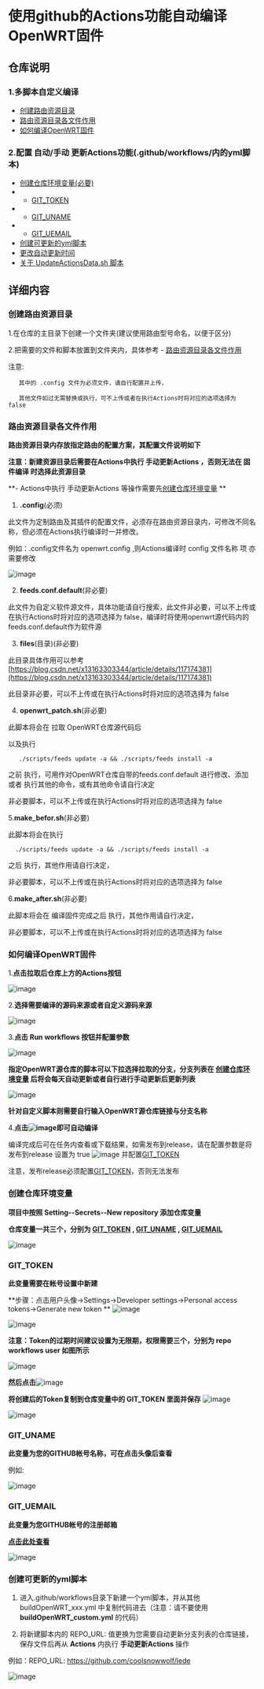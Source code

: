 # 使用github的Actions功能自动编译OpenWRT固件

## 仓库说明
### 1.多脚本自定义编译
- [创建路由资源目录](#创建路由资源目录)
- [路由资源目录各文件作用](#路由资源目录各文件作用)
- [如何编译OpenWRT固件](#如何编译OpenWRT固件)

### 2.配置 自动/手动 更新Actions功能(.github/workflows/内的yml脚本)
- [创建仓库环境变量(必要)](#创建仓库环境变量)
- - [GIT_TOKEN](#GIT_TOKEN)
- - [GIT_UNAME](#GIT_UNAME)
- - [GIT_UEMAIL](#GIT_UEMAIL)
- [创建可更新的yml脚本](#创建可更新的yml脚本)
- [更改自动更新时间](#更改自动更新时间)
- [关于 UpdateActionsData.sh 脚本](#关于UpdateActionsData.sh脚本)

## 详细内容

### 创建路由资源目录
1.在仓库的主目录下创建一个文件夹(建议使用路由型号命名，以便于区分)

2.把需要的文件和脚本放置到文件夹内，具体参考 - [路由资源目录各文件作用](#路由资源目录各文件作用)

  注意:
  
       其中的 .config 文件为必须文件，请自行配置并上传，
  
       其他文件如过无需替换或执行，可不上传或者在执行Actions时将对应的选项选择为 false
  
### 路由资源目录各文件作用

**路由资源目录内存放指定路由的配置方案，其配置文件说明如下**

**注意：新建资源目录后需要在Actions中执行 手动更新Actions ，否则无法在 固件编译 时选择此资源目录**

**-   Actions中执行 手动更新Actions 等操作需要先[创建仓库环境变量](#创建仓库环境变量) **

1. **.config**(必须) 
  
  此文件为定制路由及其插件的配置文件，必须存在路由资源目录内，可修改不同名称，但必须在Actions执行编译时一并修改。
   
   例如：.config文件名为 openwrt.config ,则Actions编译时 config 文件名称 项 亦需要修改
   
   ![image](https://user-images.githubusercontent.com/35430449/152682115-ded3d6d2-f08c-4f82-aefc-e320d191a0dd.png)


2. **feeds.conf.default**(非必要)

  此文件为自定义软件源文件，具体功能请自行搜索，此文件非必要，可以不上传或在执行Actions时将对应的选项选择为 false，编译时将使用openwrt源代码内的feeds.conf.default作为软件源
  
  

3. **files**(目录)(非必要)

  此目录具体作用可以参考[https://blog.csdn.net/x13163303344/article/details/117174381](https://blog.csdn.net/x13163303344/article/details/117174381)
  
  此目录非必要，可以不上传或在执行Actions时将对应的选项选择为 false
  

4. **openwrt_patch.sh**(非必要)

  此脚本将会在 拉取 OpenWRT仓库源代码后
  
  以及执行
  
       ./scripts/feeds update -a && ./scripts/feeds install -a
       
   之前 执行，可用作对OpenWRT仓库自带的feeds.conf.default 进行修改、添加 或者 执行其他的命令，或有其他命令请自行决定
   
   非必要脚本，可以不上传或在执行Actions时将对应的选项选择为 false
   
   
5.**make_befor.sh**(非必要)

  此脚本将会在执行
  
      ./scripts/feeds update -a && ./scripts/feeds install -a
  之后 执行，其他作用请自行决定，
  
  非必要脚本，可以不上传或在执行Actions时将对应的选项选择为 false
  
6.**make_after.sh**(非必要)

  此脚本将会在 编译固件完成之后 执行，其他作用请自行决定，
  
  非必要脚本，可以不上传或在执行Actions时将对应的选项选择为 false
  
  
### 如何编译OpenWRT固件

1.**点击拉取后仓库上方的Actions按钮**

![image](https://user-images.githubusercontent.com/35430449/152683646-f7b9a05d-9faf-41ef-98d0-2e934984a8ba.png)

2.**选择需要编译的源码来源或者自定义源码来源**

![image](https://user-images.githubusercontent.com/35430449/152683856-75512be0-02da-465a-9aba-9d56e9ff5b68.png)

3.**点击 Run workflows 按钮并配置参数**

![image](https://user-images.githubusercontent.com/35430449/152686091-001fb586-8f92-4cfa-914f-82984bf6cfed.png)

**指定OpenWRT源仓库的脚本可以下拉选择拉取的分支，分支列表在 [创建仓库环境变量](#创建仓库环境变量) 后将会每天自动更新或者自行进行手动更新后更新列表**

![image](https://user-images.githubusercontent.com/35430449/152686363-59ee75eb-35d4-4662-87a0-600b9cb502e4.png)

**针对自定义脚本则需要自行输入OpenWRT源仓库链接与分支名称**

4.**点击![image](https://user-images.githubusercontent.com/35430449/152686504-069f766c-b7b5-4c4c-a3f8-ca00f4c3997c.png)即可自动编译**

编译完成后可在任务内查看或下载结果，如需发布到release，请在配置参数是将 发布到release 设置为 true ![image](https://user-images.githubusercontent.com/35430449/152686705-554634b2-9484-4985-88b7-9d53994e716c.png)
并配置[GIT_TOKEN](#GIT_TOKEN)

注意，发布release必须配置[GIT_TOKEN](#GIT_TOKEN)，否则无法发布


### 创建仓库环境变量

**项目中按照 Setting--Secrets--New repository 添加仓库变量**

**仓库变量一共三个，分别为 [GIT_TOKEN](#GIT_TOKEN) , [GIT_UNAME](#GIT_UNAME) , [GIT_UEMAIL](#GIT_UEMAIL)**

![image](https://user-images.githubusercontent.com/35430449/152686939-f1275364-a61d-41ab-a9ad-ed38740c999d.png)



### GIT_TOKEN

**此变量需要在帐号设置中新建**

**步骤：点击用户头像->Settings->Developer settings->Personal access tokens->Generate new token **
![image](https://user-images.githubusercontent.com/35430449/152687345-71e35f24-82af-4ed6-9fa7-752db5d5881a.png)

![image](https://user-images.githubusercontent.com/35430449/152687386-0119ff60-fd78-40db-afb9-ddc75758ef8e.png)

**注意：Token的过期时间建议设置为无限期，权限需要三个，分别为 repo workflows user  如图所示**

![image](https://user-images.githubusercontent.com/35430449/152687557-bb67794c-fc94-475e-8ed9-83b1843de0af.png)


**然后点击**![image](https://user-images.githubusercontent.com/35430449/152687624-4f1def65-d4af-4fdc-9386-915c24281cb8.png)

**将创建后的Token复制到仓库变量中的 GIT_TOKEN 里面并保存**
![image](https://user-images.githubusercontent.com/35430449/152687712-f93ab33d-88b6-4c72-a85d-b412940b7bf7.png)

![image](https://user-images.githubusercontent.com/35430449/152687766-552db652-7a6e-4790-a74f-b7f9c9ba93a1.png)

### GIT_UNAME

**此变量为您的GITHUB帐号名称，可在点击头像后查看**

例如:

![image](https://user-images.githubusercontent.com/35430449/152687976-d2f5a53a-91c9-4731-8532-2d5bd225cc7a.png)


### GIT_UEMAIL

**此变量为您GITHUB帐号的注册邮箱**

**[点击此处查看](https://github.com/settings/emails)**

![image](https://user-images.githubusercontent.com/35430449/152688142-6bdd4b7f-dd63-47de-94ef-e1fe3ef20702.png)



### 创建可更新的yml脚本

1. 进入.github/workflows目录下新建一个yml脚本，并从其他buildOpenWRT_xxx.yml 中复制代码进去（注意：请不要使用 **buildOpenWRT_custom.yml** 的代码）

2. 将新建脚本内的 REPO_URL: 值更换为您需要自动更新分支列表的仓库链接，保存文件后再从 **Actions** 内执行 **手动更新Actions** 操作

  例如：REPO_URL: https://github.com/coolsnowwolf/lede

![image](https://user-images.githubusercontent.com/35430449/152689320-83ca9cf0-4c30-4404-8fb9-271117dd41b3.png)
